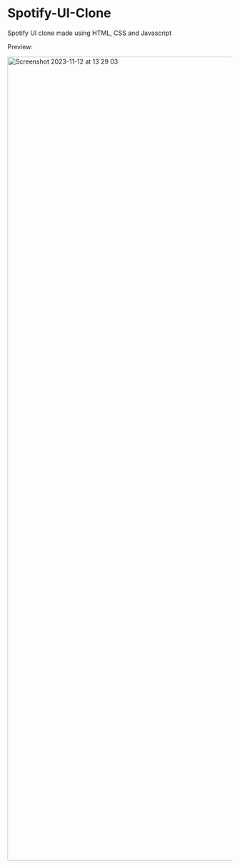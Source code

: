 # Spotify-UI-Clone
Spotify UI clone made using HTML, CSS and Javascript

Preview:

<img width="1800" alt="Screenshot 2023-11-12 at 13 29 03" src="https://github.com/brankodaskijevic/Spotify-UI-Clone/assets/64004413/275e540d-6f70-4e22-a54a-7ab5186c4fef">
